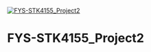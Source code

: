 [![FYS-STK4155_Project2](https://github.com/emmastorberg/FYS-STK4155_Project2/.github/workflows/pytest.yml/badge.svg)](https://github.com/emmastorberg/FYS-STK4155_Project2/.github/workflows/pytest.yml)
# FYS-STK4155_Project2
